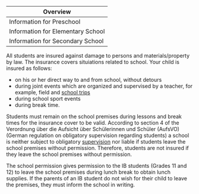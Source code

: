 | Overview |
| --- |
| Information for Preschool | yes |
| Information for Elementary School | yes |
| Information for Secondary School | yes |

All students are insured against damage to persons and materials/property by law. The insurance covers situiations related to school. Your child is insured as follows:

-   on his or her direct way to and from school, without detours
-   during joint events which are organized and supervised by a teacher, for example, field and [school trips](https://en.wiki.accadis-isb.net/School_Trips "School Trips")
-   during school sport events
-   during break time.

Students must remain on the school premises during lessons and break times for the insurance cover to be valid. According to section 4 of the Verordnung über die Aufsicht über Schülerinnen und Schüler (AufsVO) (German regulation on obligatory supervision regarding students) a school is neither subject to obligatory [supervision](https://en.wiki.accadis-isb.net/Supervision "Supervision") nor liable if students leave the school premises without permission. Therefore, students are not insured if they leave the school premises without permission.

The school permission gives permission to the IB students (Grades 11 and 12) to leave the school premises during lunch break to obtain lunch supplies. If the parents of an IB student do not wish for their child to leave the premises, they must inform the school in writing.